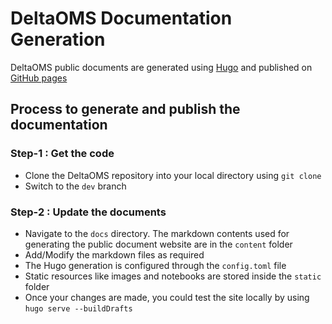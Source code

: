# DeltaOMS Documentation Generation

DeltaOMS public documents are generated using [Hugo](https://gohugo.io) and 
published on [GitHub pages](https://gohugo.io/hosting-and-deployment/hosting-on-github/#deployment-of-project-pages-from-docs-folder-on-master-branch)

## Process to generate and publish the documentation

### Step-1 : Get the code

- Clone the DeltaOMS repository into your local directory using `git clone`
- Switch to the `dev` branch 

### Step-2 : Update the documents

- Navigate to the `docs` directory. The markdown contents used for generating the 
public document website are in the `content` folder
- Add/Modify the markdown files as required
- The Hugo generation is configured through the `config.toml` file
- Static resources like images and notebooks are stored inside the `static` folder
- Once your changes are made, you could test the site locally by using `hugo serve --buildDrafts`

###


